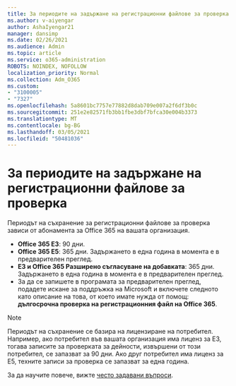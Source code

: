 ```yaml
---
title: За периодите на задържане на регистрационни файлове за проверка
ms.author: v-aiyengar
author: AshaIyengar21
manager: dansimp
ms.date: 02/26/2021
ms.audience: Admin
ms.topic: article
ms.service: o365-administration
ROBOTS: NOINDEX, NOFOLLOW
localization_priority: Normal
ms.collection: Adm_O365
ms.custom:
- "3100005"
- "7327"
ms.openlocfilehash: 5a8601bc7757e77882d8dab709e007a2f6df3b0c
ms.sourcegitcommit: 251e2e82571fb3bb1fbe3dbf7bfca30e004b3373
ms.translationtype: MT
ms.contentlocale: bg-BG
ms.lasthandoff: 03/05/2021
ms.locfileid: "50481036"
---
```

# <a name="about-audit-logs-retention-periods"></a>За периодите на задържане на регистрационни файлове за проверка

Периодът на съхранение за регистрационни файлове за проверка зависи от абонамента за Office 365 на вашата организация.

- **Office 365 E3**: 90 дни.
- **Office 365 E5**: 365 дни. Задържането в една година в момента е в предварителен преглед.
- **E3 и Office 365 Разширено съгласуване на добавката**: 365 дни. Задържането в една година в момента е в предварителен преглед.
- За да се запишете в програмата за предварителен преглед, подадете искане за поддръжка на Microsoft и включете следното като описание на това, от което имате нужда от помощ: **дългосрочна проверка на регистрационния файл на Office 365**.
> [!NOTE]
> Периодът на съхранение се базира на лицензиране на потребител. Например, ако потребител във вашата организация има лиценз за E3, тогава записите за проверката за дейности, извършени от този потребител, се запазват за 90 дни. Ако друг потребител има лиценз за E5, техните записи за проверка се запазват за една година.

За да научите повече, вижте [често задавани въпроси](https://go.microsoft.com/fwlink/?linkid=2115336).